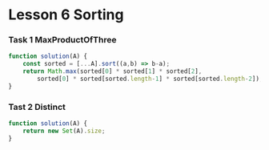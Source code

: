 # Lesson 6 Sorting

### Task 1 MaxProductOfThree

```javascript
function solution(A) {
    const sorted = [...A].sort((a,b) => b-a);
    return Math.max(sorted[0] * sorted[1] * sorted[2], 
        sorted[0] * sorted[sorted.length-1] * sorted[sorted.length-2]);
}
```

### Tast 2 Distinct

```javascript
function solution(A) {
    return new Set(A).size;
}
```
